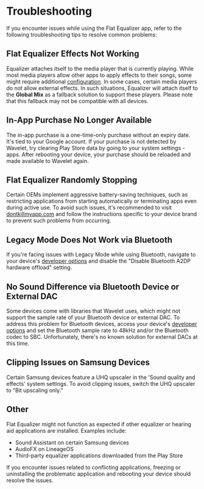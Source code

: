 # Troubleshooting

If you encounter issues while using the Flat Equalizer app, refer to the following troubleshooting tips to resolve common problems:

## Flat Equalizer Effects Not Working

Equalizer attaches itself to the media player that is currently playing. While most media players allow other apps to apply effects to their songs, some might require additional [configuration]. In some cases, certain media players do not allow external effects. In such situations, Equalizer will attach itself to the **Global Mix** as a fallback solution to support these players. Please note that this fallback may not be compatible with all devices.

## In-App Purchase No Longer Available

The in-app purchase is a one-time-only purchase without an expiry date. It's tied to your Google account. If your purchase is not detected by Wavelet, try clearing Play Store data by going to your system settings - apps. After rebooting your device, your purchase should be reloaded and made available to Wavelet again.

## Flat Equalizer Randomly Stopping

Certain OEMs implement aggressive battery-saving techniques, such as restricting applications from starting automatically or terminating apps even during active use. To avoid such issues, it's recommended to visit [dontkillmyapp.com] and follow the instructions specific to your device brand to prevent such problems from occurring.

## Legacy Mode Does Not Work via Bluetooth

If you're facing issues with Legacy Mode while using Bluetooth, navigate to your device's [developer options] and disable the "Disable Bluetooth A2DP hardware offload" setting.

## No Sound Difference via Bluetooth Device or External DAC

Some devices come with libraries that Wavelet uses, which might not support the sample rate of your Bluetooth device or external DAC. To address this problem for Bluetooth devices, access your device's [developer options] and set the Bluetooth sample rate to 48kHz and/or the Bluetooth codec to SBC. Unfortunately, there's no known solution for external DACs at this time.

## Clipping Issues on Samsung Devices

Certain Samsung devices feature a UHQ upscaler in the 'Sound quality and effects' system settings. To avoid clipping issues, switch the UHQ upscaler to "Bit upscaling only."

## Other

Flat Equalizer might not function as expected if other equalizer or hearing aid applications are installed. Examples include:
- Sound Assistant on certain Samsung devices
- AudioFX on LineageOS
- Third-party equalizer applications downloaded from the Play Store

If you encounter issues related to conflicting applications, freezing or uninstalling the problematic application and rebooting your device should resolve the issues.

[developer options]: https://developer.android.com/studio/debug/dev-options.html#enable
[dontkillmyapp.com]: https://dontkillmyapp.com/
[configuration]: /flat-equalizer/supported-and-unsupported-music-players/#requires-additional-configuration
